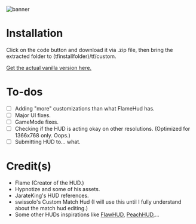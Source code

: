 ![banner](https://user-images.githubusercontent.com/102655447/169249226-c0392d07-4471-4713-866b-b114aeaa654a.png)

# Installation
Click on the code button and download it via .zip file, then bring the extracted folder to (tfinstallfolder)/tf/custom.

[Get the actual vanilla version here.](https://huds.tf/site/s-Flame-Hud)

# To-dos
- [ ] Adding "more" customizations than what FlameHud has.
- [ ] Major UI fixes.
- [ ] GameMode fixes.
- [ ] Checking if the HUD is acting okay on other resolutions. (Optimized for 1366x768 only. Oops.)
- [ ] Submitting HUD to... what.

# Credit(s)
- Flame (Creator of the HUD.)
- Hypnotize and some of his assets.
- JarateKing's HUD references.
- swissolo's Custom Match Hud (I will use this until I fully understand about the match hud editing.)
- Some other HUDs inspirations like [FlawHUD](https://huds.tf/site/s-FlawHUD), [PeachHUD](https://huds.tf/site/s-PeachHUD),...
